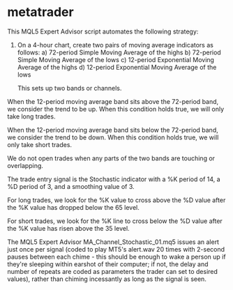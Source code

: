 # metatrader
This MQL5 Expert Advisor script automates the following strategy:
  1)  On a 4-hour chart, create two pairs of moving average
      indicators as follows:
      a)  72-period Simple Moving Average of the highs
      b)  72-period Simple Moving Average of the lows
      c)  12-period Exponential Moving Average of the highs
      d)  12-period Exponential Moving Average of the lows

      This sets up two bands or channels.

When the 12-period moving average band sits above the
72-period band, we consider the trend to be up.  When this
condition holds true, we will only take long trades.
       
When the 12-period moving average band sits below the
72-period band, we consider the trend to be down.  When this
condition holds true, we will only take short trades.

We do not open trades when any parts of the two bands are
touching or overlapping.

The trade entry signal is the Stochastic indicator with
a %K period of 14, a %D period of 3, and a smoothing value
of 3.

For long trades, we look for the %K value to cross above
the %D value after the %K value has dropped below the 65 level.

For short trades, we look for the %K line to cross below
the %D value after the %K value has risen above the 35 level.

The MQL5 Expert Advisor MA_Channel_Stochastic_01.mq5 issues an alert just once per signal
(coded to play MT5's alert.wav 20 times with 2-second pauses between each chime - this should
be enough to wake a person up if they're sleeping within earshot of their computer; if not,
the delay and number of repeats are coded as parameters the trader can set to desired values),
rather than chiming incessantly as long as the signal is seen.
